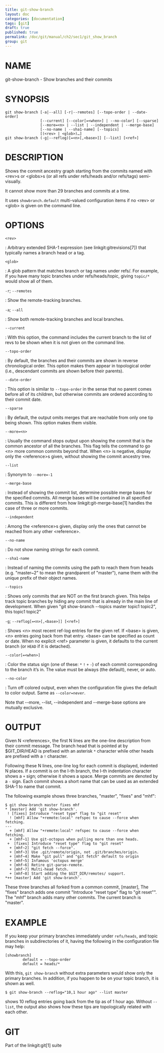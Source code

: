 ```yaml
---
title: git-show-branch
layout: doc
categories: [documentation]
tags: [git]
draft: true
published: true
permalink: /doc/git/manual/ch2/sec1/git_show_branch
group: git
---
```


NAME
====

git-show-branch - Show branches and their commits

SYNOPSIS
========

    git show-branch [-a|--all] [-r|--remotes] [--topo-order | --date-order]
                    [--current] [--color[=<when>] | --no-color] [--sparse]
                    [--more=<n> | --list | --independent | --merge-base]
                    [--no-name | --sha1-name] [--topics]
                    [(<rev> | <glob>)…]
    git show-branch (-g|--reflog)[=<n>[,<base>]] [--list] [<ref>]

DESCRIPTION
===========

Shows the commit ancestry graph starting from the commits named with &lt;rev&gt;s or &lt;globs&gt;s (or all refs under refs/heads and/or refs/tags) semi-visually.

It cannot show more than 29 branches and commits at a time.

It uses `showbranch.default` multi-valued configuration items if no &lt;rev&gt; or &lt;glob&gt; is given on the command line.

OPTIONS
=======

`<rev>`

:   Arbitrary extended SHA-1 expression (see linkgit:gitrevisions\[7\]) that typically names a branch head or a tag.

`<glob>`

:   A glob pattern that matches branch or tag names under refs/. For example, if you have many topic branches under refs/heads/topic, giving `topic/*` would show all of them.

`-r`; `--remotes`

:   Show the remote-tracking branches.

`-a`; `--all`

:   Show both remote-tracking branches and local branches.

`--current`

:   With this option, the command includes the current branch to the list of revs to be shown when it is not given on the command line.

`--topo-order`

:   By default, the branches and their commits are shown in reverse chronological order. This option makes them appear in topological order (i.e., descendant commits are shown before their parents).

`--date-order`

:   This option is similar to `--topo-order` in the sense that no parent comes before all of its children, but otherwise commits are ordered according to their commit date.

`--sparse`

:   By default, the output omits merges that are reachable from only one tip being shown. This option makes them visible.

`--more=<n>`

:   Usually the command stops output upon showing the commit that is the common ancestor of all the branches. This flag tells the command to go &lt;n&gt; more common commits beyond that. When &lt;n&gt; is negative, display only the &lt;reference&gt;s given, without showing the commit ancestry tree.

`--list`

:   Synonym to `--more=-1`

`--merge-base`

:   Instead of showing the commit list, determine possible merge bases for the specified commits. All merge bases will be contained in all specified commits. This is different from how linkgit:git-merge-base\[1\] handles the case of three or more commits.

`--independent`

:   Among the &lt;reference&gt;s given, display only the ones that cannot be reached from any other &lt;reference&gt;.

`--no-name`

:   Do not show naming strings for each commit.

`--sha1-name`

:   Instead of naming the commits using the path to reach them from heads (e.g. "master~2" to mean the grandparent of "master"), name them with the unique prefix of their object names.

`--topics`

:   Shows only commits that are NOT on the first branch given. This helps track topic branches by hiding any commit that is already in the main line of development. When given "git show-branch --topics master topic1 topic2", this topic1 topic2"

`-g`; `--reflog[=<n>[,<base>]] [<ref>]`

:   Shows &lt;n&gt; most recent ref-log entries for the given ref. If &lt;base&gt; is given, &lt;n&gt; entries going back from that entry. &lt;base&gt; can be specified as count or date. When no explicit &lt;ref&gt; parameter is given, it defaults to the current branch (or `HEAD` if it is detached).

`--color[=<when>]`

:   Color the status sign (one of these: `*` `!` `+` `-`) of each commit corresponding to the branch it’s in. The value must be always (the default), never, or auto.

`--no-color`

:   Turn off colored output, even when the configuration file gives the default to color output. Same as `--color=never`.

Note that --more, --list, --independent and --merge-base options are mutually exclusive.

OUTPUT
======

Given N &lt;references&gt;, the first N lines are the one-line description from their commit message. The branch head that is pointed at by $GIT\_DIR/HEAD is prefixed with an asterisk `*` character while other heads are prefixed with a `!` character.

Following these N lines, one-line log for each commit is displayed, indented N places. If a commit is on the I-th branch, the I-th indentation character shows a `+` sign; otherwise it shows a space. Merge commits are denoted by a `-` sign. Each commit shows a short name that can be used as an extended SHA-1 to name that commit.

The following example shows three branches, "master", "fixes" and "mhf":

    $ git show-branch master fixes mhf
    * [master] Add 'git show-branch'.
     ! [fixes] Introduce "reset type" flag to "git reset"
      ! [mhf] Allow "+remote:local" refspec to cause --force when fetching.
    ---
      + [mhf] Allow "+remote:local" refspec to cause --force when fetching.
      + [mhf~1] Use git-octopus when pulling more than one heads.
     +  [fixes] Introduce "reset type" flag to "git reset"
      + [mhf~2] "git fetch --force".
      + [mhf~3] Use .git/remote/origin, not .git/branches/origin.
      + [mhf~4] Make "git pull" and "git fetch" default to origin
      + [mhf~5] Infamous 'octopus merge'
      + [mhf~6] Retire git-parse-remote.
      + [mhf~7] Multi-head fetch.
      + [mhf~8] Start adding the $GIT_DIR/remotes/ support.
    *++ [master] Add 'git show-branch'.

These three branches all forked from a common commit, \[master\], The "fixes" branch adds one commit "Introduce "reset type" flag to "git reset"". The "mhf" branch adds many other commits. The current branch is "master".

EXAMPLE
=======

If you keep your primary branches immediately under `refs/heads`, and topic branches in subdirectories of it, having the following in the configuration file may help:

    [showbranch]
            default = --topo-order
            default = heads/*

With this, `git show-branch` without extra parameters would show only the primary branches. In addition, if you happen to be on your topic branch, it is shown as well.

    $ git show-branch --reflog="10,1 hour ago" --list master

shows 10 reflog entries going back from the tip as of 1 hour ago. Without `--list`, the output also shows how these tips are topologically related with each other.

GIT
===

Part of the linkgit:git\[1\] suite
